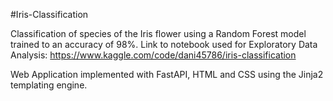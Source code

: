 #Iris-Classification

Classification of species of the Iris flower using a Random Forest model trained to an accuracy of 98%. Link to notebook used for Exploratory Data Analysis: https://www.kaggle.com/code/dani45786/iris-classification 

Web Application implemented with FastAPI, HTML and CSS using the Jinja2 templating engine.
